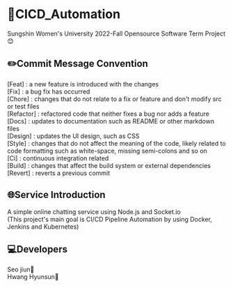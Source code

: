 # 🐋CICD_Automation

Sungshin Women's University 2022-Fall Opensource Software Term Project😊
  

## ✏️Commit Message Convention
[Feat] : a new feature is introduced with the changes  
[Fix] : a bug fix has occurred  
[Chore] : changes that do not relate to a fix or feature and don't modify src or test files  
[Refactor] : refactored code that neither fixes a bug nor adds a feature  
[Docs] : updates to documentation such as README or other markdown files  
[Design] : updates the UI design, such as CSS  
[Style] : changes that do not affect the meaning of the code, likely related to code formatting such as white-space, missing semi-colons and so on  
[Ci] : continuous integration related  
[Build] : changes that affect the build system or external dependencies  
[Revert] : reverts a previous commit  
  

## 🌐Service Introduction
A simple online chatting service using Node.js and Socket.io  
(This project's main goal is CI/CD Pipeline Automation by using Docker, Jenkins and Kubernetes)
  

## 💻Developers
Seo jiun🚀  
Hwang Hyunsun🚀
